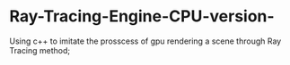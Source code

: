 # Ray-Tracing-Engine-CPU-version-
Using c++ to imitate the prosscess of gpu rendering a scene through Ray Tracing method;
